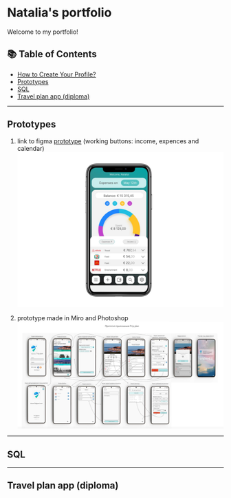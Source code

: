<h1>Natalia's portfolio</h1>

Welcome to my portfolio!
## 📚 Table of Contents
- [How to Create Your Profile?](#how-to-create-your-profile)
- [Prototypes](##Prototypes)
- [SQL](##SQL)
- [Travel plan app (diploma)](##Travel)



___

## Prototypes
1. link to figma <a href="https://www.figma.com/proto/fKyYFi0qrNkGeUYZLYyP6y/%D0%9F%D1%80%D0%BE%D1%82%D0%BE%D1%82%D0%B8%D0%BF?node-id=2-3&scaling=scale-down&page-id=1%3A2&starting-point-node-id=2%3A3&mode=design&t=d8PeZjRUUQvIGgCz-1" target="_blank">prototype</a> (working buttons: income, expences and calendar)
![Screenshot of a home screen](figma.jpg)

2. prototype made in Miro and Photoshop
![Screenshot of a home screen](prototype_diploma.jpg)
___

## SQL

___

## Travel plan app (diploma)
